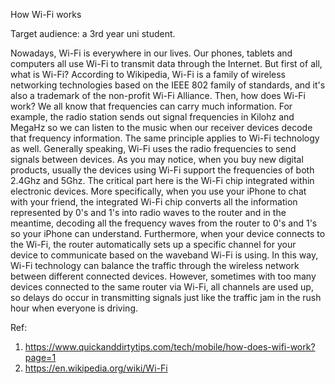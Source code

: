 How Wi-Fi works

Target audience: a 3rd year uni student.

Nowadays, Wi-Fi is everywhere in our lives. Our phones, tablets and computers all use Wi-Fi to transmit data through the Internet. 
But first of all, what is Wi-Fi? According to Wikipedia, Wi-Fi is a family of wireless networking technologies based on the IEEE 802 family of standards, and it's also a trademark of the non-profit Wi-Fi Alliance. 
Then, how does Wi-Fi work? 
We all know that frequencies can carry much information. For example, the radio station sends out signal frequencies in Kilohz and MegaHz so we can listen to the music when our receiver devices decode that frequency information. 
The same principle applies to Wi-Fi technology as well. Generally speaking, Wi-Fi uses the radio frequencies to send signals between devices. As you may notice, when you buy new digital products, usually the devices using Wi-Fi support the frequencies of both 2.4Ghz and 5Ghz. The critical part here is the Wi-Fi chip integrated within electronic devices. More specifically, when you use your iPhone to chat with your friend, the integrated Wi-Fi chip converts all the information represented by 0's and 1's into radio waves to the router and in the meantime, decoding all the frequency waves from the router to 0's and 1's so your iPhone can understand. 
Furthermore, when your device connects to the Wi-Fi, the router automatically sets up a specific channel for your device to communicate based on the waveband Wi-Fi is using. In this way, Wi-Fi technology can balance the traffic through the wireless network between different connected devices. However, sometimes with too many devices connected to the same router via Wi-Fi, all channels are used up, so delays do occur in transmitting signals just like the traffic jam in the rush hour when everyone is driving. 



Ref: 

1. https://www.quickanddirtytips.com/tech/mobile/how-does-wifi-work?page=1
2. https://en.wikipedia.org/wiki/Wi-Fi





